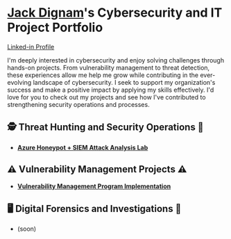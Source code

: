 # <a href="https://www.linkedin.com/in/jack-dignam/">Jack Dignam</a>'s Cybersecurity and IT Project Portfolio

[Linked-in Profile](https://linkedin.com/in/jack-dignam/)

I'm deeply interested in cybersecurity and enjoy solving challenges through hands-on projects. From vulnerability management to threat detection, these experiences allow me help me grow while contributing in the ever-evolving landscape of cybersecurity. I seek to support my organization's success and make a positive impact by applying my skills effectively. I'd love for you to check out my projects and see how I've contributed to strengthening security operations and processes.

## 🕵️ Threat Hunting and Security Operations 🚨

- **[Azure Honeypot + SIEM Attack Analysis Lab](https://github.com/jackdignamit/Azure-Honeypot-SIEM-Attack-Analysis-Lab)**

## ⚠️ Vulnerability Management Projects ⚠️

- **[Vulnerability Management Program Implementation](https://github.com/jackdignamit/Vulnerability-Management-Program-Implementation)**

## 🖥️ Digital Forensics and Investigations 💽

- (soon)
